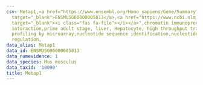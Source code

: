 ```yaml
---
csv: Metap1,<a href="https://www.ensembl.org/Homo_sapiens/Gene/Summary?db=core;g=ENSMUSG00000005813"
  target="_blank">ENSMUSG00000005813</a>,<a href="https://www.ncbi.nlm.nih.gov/pubmed/23834426"
  target="_blank"><i class="fas fa-file"></i></a>",chromatin immunoprecipitation assay,direct
  interaction,prime adult stage, liver, Hepatocyte, high throughput transcription
  profiling by microarray,nucleotide sequence identification,nucleotide sequence identification,transcriptional
  regulation,
data_alias: Metap1
data_id: ENSMUSG00000005813
data_numevidence: 1
data_species: Mus musculus
data_taxid: '10090'
title: Metap1
---
```

